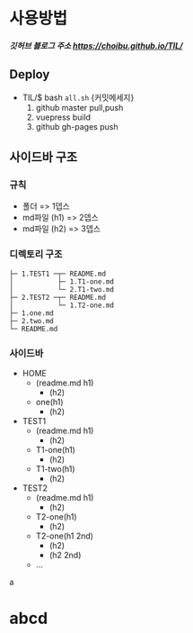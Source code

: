 # 사용방법
##### 깃허브 블로그 주소 https://choibu.github.io/TIL/
## Deploy
- TIL/$ bash ``all.sh`` {커밋메세지}
  1. github master pull,push
  2. vuepress build
  3. github gh-pages push
## 사이드바 구조
### 규칙
 - 폴더 => 1뎁스
 - md파일 (h1) => 2뎁스
 - md파일 (h2) => 3뎁스
### 디렉토리 구조
```
├─ 1.TEST1 ─┬─ README.md
│           ├─ 1.T1-one.md
│           └─ 2.T1-two.md
├─ 2.TEST2 ─┬─ README.md
│           └─ 1.T2-one.md
├─ 1.one.md
├─ 2.two.md
└─ README.md
```
### 사이드바
- HOME
  - (readme.md h1)
    - (h2)
  - one(h1)
    - (h2)
- TEST1
  - (readme.md h1)
    - (h2)
  - T1-one(h1)
    - (h2)
  - T1-two(h1)
    - (h2)
- TEST2
  - (readme.md h1)
    - (h2)
  - T2-one(h1)
    - (h2)
  - T2-one(h1 2nd)
    - (h2)
    - (h2 2nd)
  - ...

a
# abcd <disqus>
